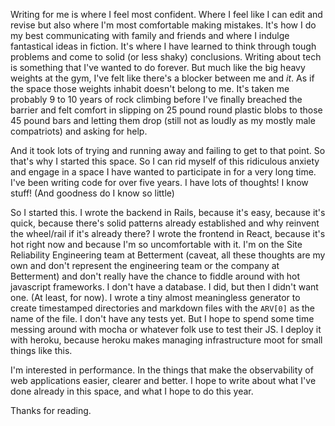 Writing for me is where I feel most confident. Where I feel like I can edit and revise but also where I'm most comfortable making mistakes. It's how I do my best communicating with family and friends and where I indulge fantastical ideas in fiction. It's where I have learned to think through tough problems and come to solid (or less shaky) conclusions. Writing about tech is something that I've wanted to do forever. But much like the big heavy weights at the gym, I've felt like there's a blocker between me and _it_. As if the space those weights inhabit doesn't belong to me. It's taken me probably 9 to 10 years of rock climbing before I've finally breached the barrier and felt comfort in slipping on 25 pound round plastic blobs to those 45 pound bars and letting them drop (still not as loudly as my mostly male compatriots) and asking for help.

And it took lots of trying and running away and failing to get to that point. So that's why I started this space. So I can rid myself of this ridiculous anxiety and engage in a space I have wanted to participate in for a very long time. I've been writing code for over five years. I have lots of thoughts! I know stuff! (And goodness do I know so little)

So I started this. I wrote the backend in Rails, because it's easy, because it's quick, because there's solid patterns already established and why reinvent the wheel/rail if it's already there? I wrote the frontend in React, because it's hot right now and because I'm so uncomfortable with it. I'm on the Site Reliability Engineering team at Betterment (caveat, all these thoughts are my own and don't represent the engineering team or the company at Betterment) and don't really have the chance to fiddle around with hot javascript frameworks. I don't have a database. I did, but then I didn't want one. (At least, for now). I wrote a tiny almost meaningless generator to create timestamped directories and markdown files with the `ARV[0]` as the name of the file. I don't have any tests yet. But I hope to spend some time messing around with mocha or whatever folk use to test their JS. I deploy it with heroku, because heroku makes managing infrastructure moot for small things like this.

I'm interested in performance. In the things that make the observability of web applications easier, clearer and better. I hope to write about what I've done already in this space, and what I hope to do this year.

Thanks for reading.
